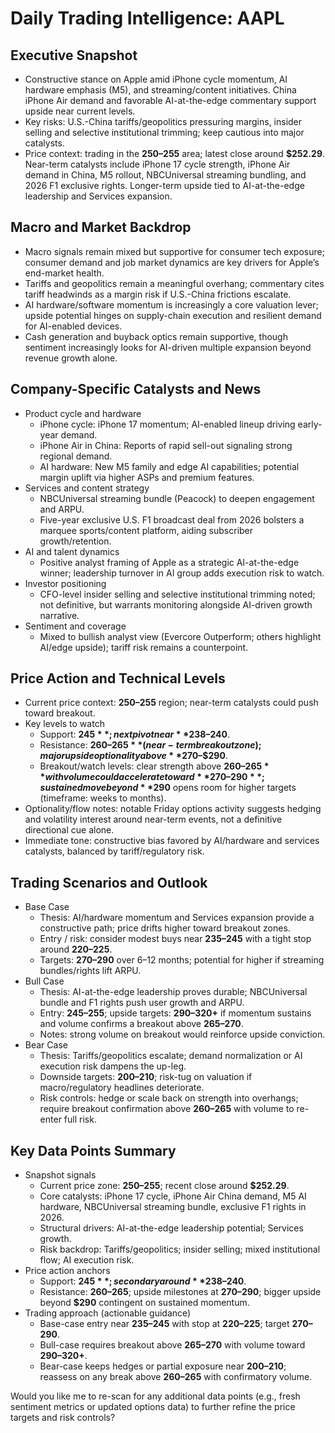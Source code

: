 # Daily Trading Intelligence: AAPL

## Executive Snapshot
- Constructive stance on Apple amid iPhone cycle momentum, AI hardware emphasis (M5), and streaming/content initiatives. China iPhone Air demand and favorable AI-at-the-edge commentary support upside near current levels.
- Key risks: U.S.-China tariffs/geopolitics pressuring margins, insider selling and selective institutional trimming; keep cautious into major catalysts.
- Price context: trading in the **$250–$255** area; latest close around **$252.29**. Near-term catalysts include iPhone 17 cycle strength, iPhone Air demand in China, M5 rollout, NBCUniversal streaming bundling, and 2026 F1 exclusive rights. Longer-term upside tied to AI-at-the-edge leadership and Services expansion.

## Macro and Market Backdrop
- Macro signals remain mixed but supportive for consumer tech exposure; consumer demand and job market dynamics are key drivers for Apple’s end-market health.
- Tariffs and geopolitics remain a meaningful overhang; commentary cites tariff headwinds as a margin risk if U.S.-China frictions escalate.
- AI hardware/software momentum is increasingly a core valuation lever; upside potential hinges on supply-chain execution and resilient demand for AI-enabled devices.
- Cash generation and buyback optics remain supportive, though sentiment increasingly looks for AI-driven multiple expansion beyond revenue growth alone.

## Company-Specific Catalysts and News
- Product cycle and hardware
  - iPhone cycle: iPhone 17 momentum; AI-enabled lineup driving early-year demand.
  - iPhone Air in China: Reports of rapid sell-out signaling strong regional demand.
  - AI hardware: New M5 family and edge AI capabilities; potential margin uplift via higher ASPs and premium features.
- Services and content strategy
  - NBCUniversal streaming bundle (Peacock) to deepen engagement and ARPU.
  - Five-year exclusive U.S. F1 broadcast deal from 2026 bolsters a marquee sports/content platform, aiding subscriber growth/retention.
- AI and talent dynamics
  - Positive analyst framing of Apple as a strategic AI-at-the-edge winner; leadership turnover in AI group adds execution risk to watch.
- Investor positioning
  - CFO-level insider selling and selective institutional trimming noted; not definitive, but warrants monitoring alongside AI-driven growth narrative.
- Sentiment and coverage
  - Mixed to bullish analyst view (Evercore Outperform; others highlight AI/edge upside); tariff risk remains a counterpoint.

## Price Action and Technical Levels
- Current price context: **$250–$255** region; near-term catalysts could push toward breakout.
- Key levels to watch
  - Support: **$245**; next pivot near **$238–240**.
  - Resistance: **$260–265** (near-term breakout zone); major upside optionality above **$270–$290**.
  - Breakout/watch levels: clear strength above **$260–265** with volume could accelerate toward **$270–$290**; sustained move beyond **$290** opens room for higher targets (timeframe: weeks to months).
- Optionality/flow notes: notable Friday options activity suggests hedging and volatility interest around near-term events, not a definitive directional cue alone.
- Immediate tone: constructive bias favored by AI/hardware and services catalysts, balanced by tariff/regulatory risk.

## Trading Scenarios and Outlook
- Base Case
  - Thesis: AI/hardware momentum and Services expansion provide a constructive path; price drifts higher toward breakout zones.
  - Entry / risk: consider modest buys near **$235–$245** with a tight stop around **$220–$225**.
  - Targets: **$270–$290** over 6–12 months; potential for higher if streaming bundles/rights lift ARPU.
- Bull Case
  - Thesis: AI-at-the-edge leadership proves durable; NBCUniversal bundle and F1 rights push user growth and ARPU.
  - Entry: **$245–$255**; upside targets: **$290–$320+** if momentum sustains and volume confirms a breakout above **$265–$270**.
  - Notes: strong volume on breakout would reinforce upside conviction.
- Bear Case
  - Thesis: Tariffs/geopolitics escalate; demand normalization or AI execution risk dampens the up-leg.
  - Downside targets: **$200–$210**; risk-tug on valuation if macro/regulatory headlines deteriorate.
  - Risk controls: hedge or scale back on strength into overhangs; require breakout confirmation above **$260–$265** with volume to re-enter full risk.

## Key Data Points Summary
- Snapshot signals
  - Current price zone: **$250–$255**; recent close around **$252.29**.
  - Core catalysts: iPhone 17 cycle, iPhone Air China demand, M5 AI hardware, NBCUniversal streaming bundle, exclusive F1 rights in 2026.
  - Structural drivers: AI-at-the-edge leadership potential; Services growth.
  - Risk backdrop: Tariffs/geopolitics; insider selling; mixed institutional flow; AI execution risk.
- Price action anchors
  - Support: **$245**; secondary around **$238–240**.
  - Resistance: **$260–$265**; upside milestones at **$270–$290**; bigger upside beyond **$290** contingent on sustained momentum.
- Trading approach (actionable guidance)
  - Base-case entry near **$235–$245** with stop at **$220–$225**; target **$270–$290**.
  - Bull-case requires breakout above **$265–$270** with volume toward **$290–$320+**.
  - Bear-case keeps hedges or partial exposure near **$200–$210**; reassess on any break above **$260–$265** with confirmatory volume.

Would you like me to re-scan for any additional data points (e.g., fresh sentiment metrics or updated options data) to further refine the price targets and risk controls?